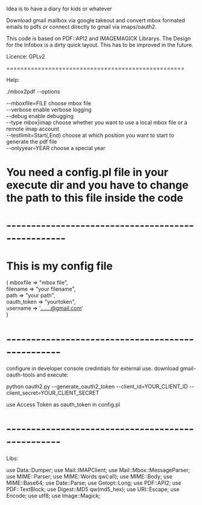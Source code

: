 Idea is to have a diary for kids or whatever

Download gmail mailbox via google takeout and convert mbox formated emails to pdfs
or connect directly to gmail via imaps/oauth2.

This code is based on PDF::API2 and IMAGEMAGICK Librarys.
The Design for the Infobox is a dirty quick layout. This has to be improved in
the future.

Licence: GPLv2

===================================================

Help:

./mbox2pdf --options

--mboxfile=FILE              choose mbox file<br>
--verbose                    enable verbose logging<br>
--debug                      enable debugging<br>
--type mbox|imap             choose whether you want to use a local mbox file or a remote imap account<br>
--testlimit=Start(,End)      choose at which position you want to start to generate the pdf file<br>
--onlyyear=YEAR              choose a special year

You need a config.pl file in your execute dir
and you have to change the path to this file
inside the code
===================================================

# --------------------------------------------------
# This is my config file
(
mboxfile        => "mbox file",<br>
filename        => "your filename",<br>
path            => "your path",<br>
oauth_token     => "yourtoken",<br>
username        => '.......@gmail.com'<br>
)
# -------------------------------------------------

configure in developer console credintials for external use.
download gmail-oauth-tools and execute:

python oauth2.py --generate_oauth2_token --client_id=YOUR_CLIENT_ID --client_secret=YOUR_CLIENT_SECRET 

use Access Token as oauth_token in config.pl

# -------------------------------------------------
Libs:

 use Data::Dumper;
 use Mail::IMAPClient;
 use Mail::Mbox::MessageParser;
 use MIME::Parser;
 use MIME::Words qw(:all);
 use MIME::Body;
 use MIME::Base64;
 use Date::Parse;
 use Getopt::Long;
 use PDF::API2;
 use PDF::TextBlock;
 use Digest::MD5 qw(md5_hex); 
 use URI::Escape;
 use Encode;
 use utf8;
 use Image::Magick;
